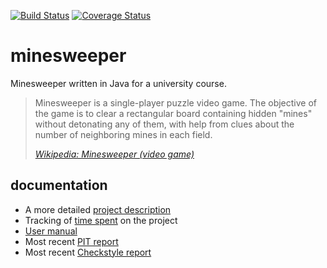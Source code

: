 [![Build Status](https://travis-ci.org/Walther/minesweeper.svg?branch=master)](https://travis-ci.org/Walther/minesweeper)
[![Coverage Status](https://coveralls.io/repos/github/Walther/minesweeper/badge.svg?branch=master)](https://coveralls.io/github/Walther/minesweeper?branch=master)

# minesweeper

Minesweeper written in Java for a university course.

> Minesweeper is a single-player puzzle video game. The objective of the game is to clear a rectangular board containing hidden "mines" without detonating any of them, with help from clues about the number of neighboring mines in each field.
>
> *[Wikipedia: Minesweeper (video game)](https://en.wikipedia.org/wiki/Minesweeper_(video_game))*

## documentation

- A more detailed [project description](documentation/project-description.md)
- Tracking of [time spent](documentation/timetracking.md) on the project
- [User manual](documentation/user-manual.md)
- Most recent [PIT report](https://htmlpreview.github.io/?https://github.com/Walther/minesweeper/blob/master/documentation/pit-reports/201604291531/index.html)
- Most recent [Checkstyle report](https://htmlpreview.github.io/?https://github.com/Walther/minesweeper/blob/master/documentation/checkstyle-reports/201604291532/checkstyle.html)
